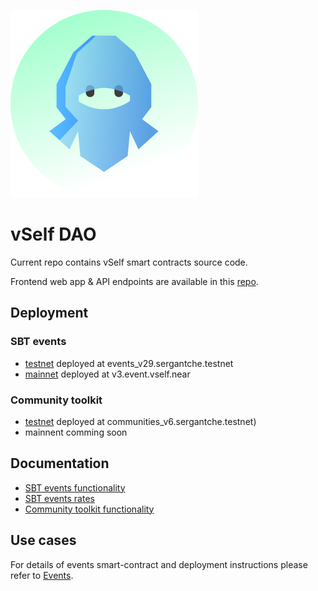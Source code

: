 ![](https://github.com/vself-project/.github/blob/master/images/vSelf%20community.png)

# vSelf DAO

Current repo contains vSelf smart contracts source code.

Frontend web app & API endpoints are available in this [repo](https://github.com/vself-project/vself-beta).



## Deployment
### SBT events


- [testnet](https://explorer.testnet.near.org/accounts/events_v22.sergantche.testnet) deployed at events_v29.sergantche.testnet
- [mainnet](https://explorer.near.org/accounts/v3.event.vself.near) deployed at v3.event.vself.near

### Community toolkit

- [testnet](https://explorer.testnet.near.org/accounts/communities_v6.sergantche.testnet) deployed at communities_v6.sergantche.testnet)
- mainnent comming soon



## Documentation

- [SBT events functionality](https://vself-project.gitbook.io/vself-project-documentation/sbt-collection-toolkit)
- [SBT events rates](https://vself-project.gitbook.io/vself-project-documentation/sbt-collection-toolkit/payment)
- [Community toolkit functionality](https://vself-project.gitbook.io/vself-project-documentation/sbt-collection-toolkit)



## Use cases

For details of events smart-contract and deployment instructions please refer to [Events](EVENTS.md).
